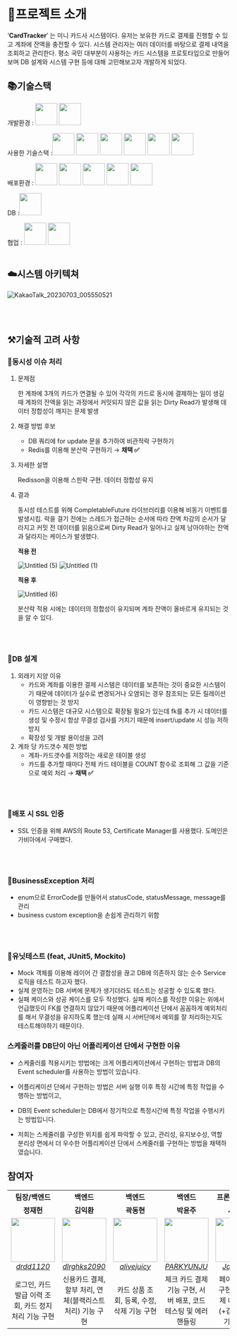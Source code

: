 # 🎯프로젝트 소개

‘**CardTracker**’ 는 미니 카드사 시스템이다. 
유저는 보유한 카드로 결제를 진행할 수 있고 계좌에 잔액을 충전할 수 있다. 시스템 관리자는 여러 데이터를 바탕으로 결제 내역을 조회하고 관리한다. 
평소 국민 대부분이 사용하는 카드 시스템을 프로토타입으로 만들어보며 DB 설계와 시스템 구현 등에 대해 고민해보고자 개발하게 되었다.

## 📚기술스택

개발환경 : <img src="https://c8.alamy.com/zooms/9/a307ca0132c0446eb79a4abebcffd901/ph8262.jpg" height="50px">
<img src="https://encrypted-tbn0.gstatic.com/images?q=tbn:ANd9GcS2hdDmVLdRKwnPkPLPTLR88XgFPTz3CQkNeA&usqp=CAU" height="50px">


사용한 기술스택 :<img src="https://encrypted-tbn0.gstatic.com/images?q=tbn:ANd9GcQSvulUF7KX4JzUa9BtsqiuKdTRPwbjLit3PA&usqp=CAU" height="50px"> 
<img src="https://images.velog.io/images/co_der/post/6e06267d-ef83-448e-a7db-191c9a3ea981/Apache-maven.jpg" height="50px">
<img src="https://velog.velcdn.com/images/suyyeon/post/b5f4087d-ef66-43e7-82f6-94ec53674453/image.png" height="50px">
<img src="https://upload.wikimedia.org/wikipedia/commons/d/d5/CSS3_logo_and_wordmark.svg" height="50px">
<img src="https://images.velog.io/images/reveloper-1311/post/0b1dbd85-4a78-4d50-9923-e1113eb279c1/JS.png" height="50px">
<img src="https://www.earlysoft.co.kr/wp-content/uploads/2019/05/bootstrap-tutorial.png" height="50px">


배포환경 : 
<img src="https://a0.awsstatic.com/libra-css/images/logos/aws_logo_smile_1200x630.png" height="50px">
<img src="https://i0.wp.com/bespin-wordpress-bucket.s3.ap-northeast-2.amazonaws.com/wp-content/uploads/2022/01/image.png?resize=410%2C449&ssl=1" height="50px">
<img src="https://lh3.googleusercontent.com/4Quj4qB7UEu3FQu6fsRXzY5M1Kr8vXqUj1JUQIh5ZyCE3B70lClHHvNXbDyog-39Ce8ib8AGi26PITD9Kk8SO1fKQ_1Dal1Sqd-swunWGjzYz2vaR81X48XdqExCiw0r8mTOO-Hv" height="50px">
<img src="https://www.yamamanx.com/wp-content/uploads/2020/06/acm-icon.png" height="50px">
<img src="https://inceptivetechnologies.com/wp-content/uploads/2022/09/amazon-rds.png" height="50px">


DB :<img src="https://i0.wp.com/thinkground.studio/wp-content/uploads/2019/04/190419_MySQL-Logo.png?resize=363%2C224" height="50px">


협업 : <img src="https://github.githubassets.com/images/modules/logos_page/GitHub-Mark.png" height="50px">
<img src="https://play-lh.googleusercontent.com/ht8BdWPiUAsAeVx9SKVtFOX774DgRNYov896FM-fgYVPBvzze6_KgM2nRhO1OUQbVY8=w600-h300-pc0xffffff-pd" height="50px">
<br><br>
## ☁️시스템 아키텍쳐


![KakaoTalk_20230703_005550521](https://github.com/CardSystem/Server/assets/86733856/fc913133-0ee9-48e5-9d00-86fd04a55660)

<br><br>

## ⚒️기술적 고려 사항

### 🔨동시성 이슈 처리

1. 문제점
    
    한 계좌에 3개의 카드가 연결될 수 있어 각각의 카드로 동시에 결제하는 일이 생길 때 계좌의 잔액을 읽는 과정에서 커밋되지 않은 값을 읽는 Dirty Read가 발생해 데이터 정합성이 깨지는 문제 발생
    
2. 해결 방법 후보
    - DB 쿼리에 for update 문을 추가하여 비관적락 구현하기
    - Redis를 이용해 분산락 구현하기 → **채택 ✅**
3. 자세한 설명
    
    Redisson을 이용해 스핀락 구현. 데이터 정합성 유지
    

    
5. 결과
    
    동시성 테스트를 위해 CompletableFuture 라이브러리를 이용해 비동기 이벤트를 발생시킴. 락을 걸기 전에는 스레드가 접근하는 순서에 따라 잔액 차감의 순서가 달라지고 커밋 전 데이터를 읽음으로써 Dirty Read가 일어나고 실제 남아야하는 잔액과 달라지는 케이스가 발생했다.
    
    **적용 전**
   
    ![Untitled (5)](https://github.com/CardSystem/Server/assets/86733856/6c15b832-323d-4554-a5a0-543e460d1042)
![Untitled (1)](https://github.com/CardSystem/Server/assets/86733856/5d519c73-adb1-4ac8-b79b-e5f3f313f3bc)

    **적용 후**

   ![Untitled (6)](https://github.com/CardSystem/Server/assets/86733856/e795eb69-a8ab-415d-8201-05897198e6ad)

    분산락 적용 시에는 데이터의 정합성이 유지되며 계좌 잔액이 올바르게 유지되는 것을 알 수 있다.

    
<br><br>
### 🔨DB 설계

1. 외래키 지양 이유
    - 카드와 계좌를 이용한 결제 시스템은 데이터를 보존하는 것이 중요한 시스템이기 때문에 데이터가 실수로 변경되거나 오염되는 경우 참조되는 모든 릴레이션이 영향받는 것 방지
    - 카드 시스템은 대규모 시스템으로 확장될 필요가 있는데 fk를 추가 시 데이터를 생성 및 수정시 항상 무결성 검사를 거치기 때문에 insert/update 시 성능 저하 방지
    -  확장성 및 개발 용이성을 고려
2. 계좌 당 카드갯수 제한 방법
    - 계좌-카드갯수를 저장하는 새로운 테이블 생성
    - 카드를 추가할 때마다 전체 카드 테이블을 COUNT 함수로 조회해 그 값을 기준으로 예외 처리 → **채택 ✅**


<br><br>
### 🔨배포 시 SSL 인증

- SSL 인증을 위해 AWS의 Route 53, Certificate Manager를 사용했다. 도메인은 가비아에서 구매했다.


<br><br>
### 🔨BusinessException 처리

- enum으로 ErrorCode를 만들어서 statusCode, statusMessage, message를 관리
- business custom exception을 손쉽게 관리하기 위함


<br><br>
### 🔨유닛테스트 (feat, JUnit5, Mockito)

- Mock 객체를 이용해 레이어 간 결합성을 끊고 DB에 의존하지 않는 순수 Service 로직을 테스트 하고자 했다.
- 실제 운영하는 DB 서버에 문제가 생기더라도 테스트는 성공할 수 있도록 했다.
- 실패 케이스와 성공 케이스를 모두 작성했다. 실패 케이스를 작성한 이유는 위에서 언급했듯이 FK를 연결하지 않았기 때문에 어플리케이션 단에서 꼼꼼하게 예외처리를 해서 무결성을 유지하도록 했는데 실패 시 서버단에서 예외를 잘 처리하는지도 테스트해야하기 때문이다.

### 스케줄러를 DB단이 아닌 어플리케이션 단에서 구현한 이유

- 스케줄러를 적용시키는 방법에는 크게 어플리케이션에서 구현하는 방법과  DB의 Event scheduler를 사용하는 방법이 있습니다.

- 어플리케이션 단에서 구현하는 방법은 서버 실행 이후 특정 시간에 특정 작업을 수행하는 방법이고,
- DB의 Event scheduler는 DB에서 정기적으로 특정시간에 특정 작업을 수행시키는 방법입니다.

- 저희는 스케줄러를 구성한 위치를 쉽게 파악할 수 있고, 관리성, 유지보수성, 역할 분리성 면에서 더 우수한 어플리케이션 단에서 스케줄러를 구현하는 방법을 채택하였습니다.


## 참여자
<table>
    <tr align="center">
        <td><B>팀장/백엔드<B></td>
        <td><B>백엔드<B></td>
        <td><B>백엔드<B></td>
        <td><B>백엔드<B></td>
        <td><B>프론트/백엔드<B></td>
    </tr>
    <tr align="center">
        <td><B>정재헌<B></td>
        <td><B>김익환<B></td>
        <td><B>곽동현<B></td>
        <td><B>박윤주<B></td>
        <td><B>서예진<B></td>
    </tr>
    <tr align="center">
        <td>
            <img src="https://github.com/CardSystem/Server/assets/76608338/59c3e5d1-ceda-45e8-8779-4470a8283935" width="100">
            <br>
            <a href="https://github.com/drdd1120"><I>drdd1120</I></a>
        </td>
        <td>
            <img src="https://github.com/CardSystem/Server/assets/76608338배/54a25d4f-19bb-4612-ac62-46f3ce03d608" width="100">
            <br>
            <a href="https://github.com/dlrghks2090"><I>dlrghks2090</I></a>
        </td>
        <td>
            <img src="https://github.com/CardSystem/Server/assets/76608338/3c06601b-dcf5-4fc6-9334-bbc235806c69" width="100">
            <br>
            <a href="https://github.com/alivejuicy"><I>alivejuicy</I></a>
        </td>
        <td>
            <img src="https://github.com/CardSystem/Server/assets/76608338/5a748605-4cec-4d0b-920b-9ea13c1f20da" width="100">
            <br>
            <a href="https://github.com/PARKYUNJU"><I>PARKYUNJU</I></a>
        </td>
        <td>
            <img src="https://user-images.githubusercontent.com/76608338/155061207-bf97c0e8-95c9-4cf8-8875-9f70238853ec.png" width="100">
            <br>
            <a href="https://github.com/Jordizzin"><I>Jordizzin</I></a>
        </td>
    </tr>
    <tr align="center">
        <td>로그인, 카드 발급 이력 조회, 카드 정지 처리 기능 구현</td>
        <td>신용카드 결제, 할부 처리, 연체(블랙리스트 처리) 기능 구현</td>
        <td>카드 상품 조회, 등록, 수정, 삭제 기능 구현</td>
        <td>체크 카드 결제 기능 구현, 서버 배포, 코드 테스팅 및 에러 핸들링</td>
        <td>페이지 view 구현, 카드 결제 내역 조회(+검색 필터) 기능 구현</td>
    </tr>
</table>
